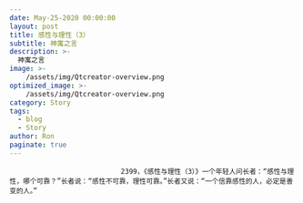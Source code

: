 ```yaml
---
date: May-25-2020 00:00:00
layout: post
title: 感性与理性（3）
subtitle: 神寓之言
description: >-
  神寓之言
image: >-
    /assets/img/Qtcreator-overview.png
optimized_image: >-
    /assets/img/Qtcreator-overview.png
category: Story
tags:
  - blog
  - Story
author: Ron
paginate: true
---
```


							　　2399，《感性与理性（3）》一个年轻人问长者：“感性与理性，哪个可靠？”长者说：“感性不可靠，理性可靠。”长者又说：“一个信靠感性的人，必定是善变的人。”
							
							
						